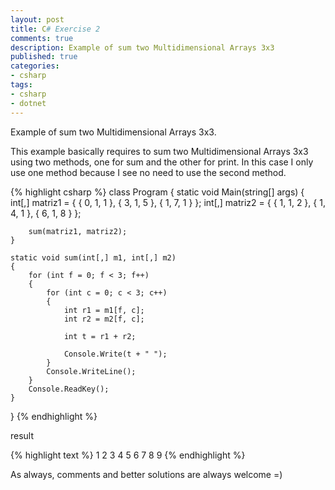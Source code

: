 ```yaml
---
layout: post
title: C# Exercise 2
comments: true
description: Example of sum two Multidimensional Arrays 3x3
published: true
categories:
- csharp
tags:
- csharp
- dotnet
---
```


Example of sum two Multidimensional Arrays 3x3.

This example basically requires to sum two Multidimensional Arrays 3x3 using two methods, one for sum and the other for print. In this case I only use one method because I see no need to use the second method.

{% highlight csharp %} 
class Program
{
    static void Main(string[] args)
    {
        int[,] matriz1 = { { 0, 1, 1 }, { 3, 1, 5 }, { 1, 7, 1 } };
        int[,] matriz2 = { { 1, 1, 2 }, { 1, 4, 1 }, { 6, 1, 8 } };

        sum(matriz1, matriz2);   
    }

    static void sum(int[,] m1, int[,] m2)
    {
        for (int f = 0; f < 3; f++)
        {
            for (int c = 0; c < 3; c++)
            {
                int r1 = m1[f, c];
                int r2 = m2[f, c];

                int t = r1 + r2;

                Console.Write(t + " ");
            }
            Console.WriteLine();
        }
        Console.ReadKey();           
    }
}
{% endhighlight %}

result 

{% highlight text %} 
1 2 3
4 5 6
7 8 9
{% endhighlight %}

As always, comments and better solutions are always welcome =)